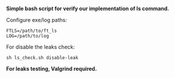 **Simple bash script for verify our implementation of ls command.**

Configure exe/log paths:
```
FTLS=/path/to/ft_ls
LOG=/path/to/log
```

For disable the leaks check:
```
sh ls_check.sh disable-leak
```
**For leaks testing, Valgrind required.**
